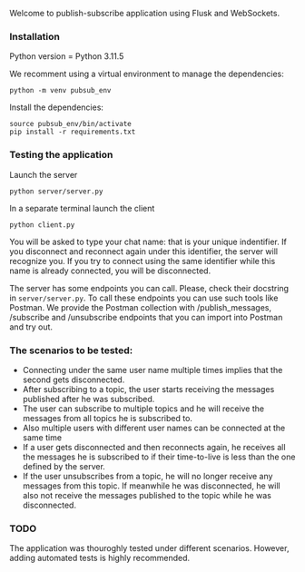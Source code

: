 Welcome to publish-subscribe application using Flusk and WebSockets.

### Installation

Python version = Python 3.11.5

We recomment using a virtual environment to manage the dependencies:
```
python -m venv pubsub_env
```
Install the dependencies:
```
source pubsub_env/bin/activate
pip install -r requirements.txt
```

### Testing the application
Launch the server
```
python server/server.py
```
In a separate terminal launch the client
```
python client.py
```
You will be asked to type your chat name: that is your unique indentifier. If you disconnect and reconnect again under this identifier, the server will recognize you. If you try to connect using the same identifier while this name is already connected, you will be disconnected.

The server has some endpoints you can call. Please, check their docstring in `server/server.py`. To call these endpoints you can use such tools like Postman. We provide the Postman collection with /publish_messages, /subscribe and /unsubscribe endpoints that you can import into Postman and try out.

### The scenarios to be tested:
- Connecting under the same user name multiple times implies that the second gets disconnected.
- After subscribing to a topic, the user starts receiving the messages published after he was subscribed.
- The user can subscribe to multiple topics and he will receive the messages from all topics he is subscribed to.
- Also multiple users with different user names can be connected at the same time
- If a user gets disconnected and then reconnects again, he receives all the messages he is subscribed to if their time-to-live is less than the one defined by the server.
- If the user unsubscribes from a topic, he will no longer receive any messages from this topic. If meanwhile he was disconnected, he will also not receive the messages published to the topic while he was disconnected.


### TODO
The application was thouroghly tested under different scenarios. However, adding automated tests is highly recommended. 